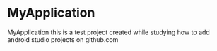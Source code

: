 # MyApplication
MyApplication this is a test project created while studying how to add android studio projects on github.com

